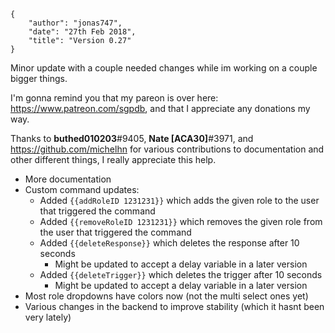    {
        "author": "jonas747",
        "date": "27th Feb 2018",
        "title": "Version 0.27"
    }

Minor update with a couple needed changes while im working on a couple bigger things.

I'm gonna remind you that my pareon is over here: https://www.patreon.com/sgpdb, and that I appreciate any donations my way.

Thanks to **buthed010203**#9405, **Nate [ACA30]**#3971, and https://github.com/michelhn for various contributions to documentation and other different things, I really appreciate this help.

 - More documentation
 - Custom command updates:
     + Added `{{addRoleID 1231231}}` which adds the given role to the user that triggered the command
     + Added `{{removeRoleID 1231231}}` which removes the given role from the user that triggered the command
     + Added `{{deleteResponse}}` which deletes the response after 10 seconds
         * Might be updated to accept a delay variable in a later version
     + Added `{{deleteTrigger}}` which deletes the trigger after 10 seconds
         * Might be updated to accept a delay variable in a later version
 - Most role dropdowns have colors now (not the multi select ones yet)
 - Various changes in the backend to improve stability (which it hasnt been very lately)
